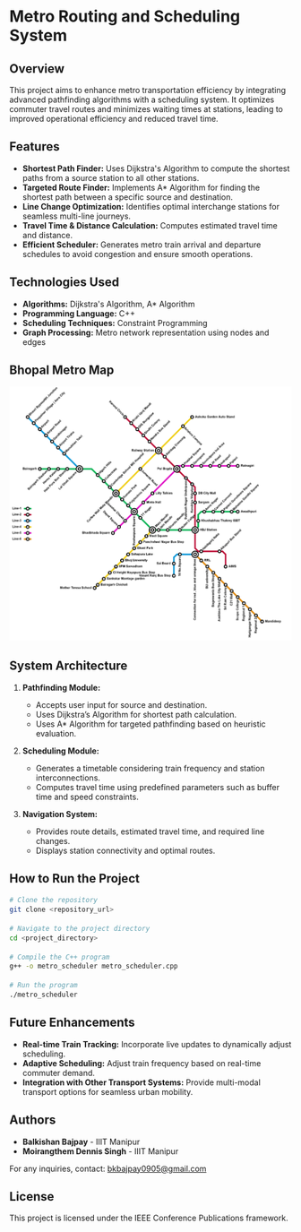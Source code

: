 # Metro Routing and Scheduling System

## Overview
This project aims to enhance metro transportation efficiency by integrating advanced pathfinding algorithms with a scheduling system. It optimizes commuter travel routes and minimizes waiting times at stations, leading to improved operational efficiency and reduced travel time.

## Features
- **Shortest Path Finder:** Uses Dijkstra's Algorithm to compute the shortest paths from a source station to all other stations.
- **Targeted Route Finder:** Implements A* Algorithm for finding the shortest path between a specific source and destination.
- **Line Change Optimization:** Identifies optimal interchange stations for seamless multi-line journeys.
- **Travel Time & Distance Calculation:** Computes estimated travel time and distance.
- **Efficient Scheduler:** Generates metro train arrival and departure schedules to avoid congestion and ensure smooth operations.

## Technologies Used
- **Algorithms:** Dijkstra's Algorithm, A* Algorithm
- **Programming Language:** C++
- **Scheduling Techniques:** Constraint Programming
- **Graph Processing:** Metro network representation using nodes and edges

## Bhopal Metro Map

![System Architecture](Images/metromap.png)

## System Architecture

1. **Pathfinding Module:**
   - Accepts user input for source and destination.
   - Uses Dijkstra’s Algorithm for shortest path calculation.
   - Uses A* Algorithm for targeted pathfinding based on heuristic evaluation.
   
2. **Scheduling Module:**
   - Generates a timetable considering train frequency and station interconnections.
   - Computes travel time using predefined parameters such as buffer time and speed constraints.
   
3. **Navigation System:**
   - Provides route details, estimated travel time, and required line changes.
   - Displays station connectivity and optimal routes.

## How to Run the Project
```bash
# Clone the repository
git clone <repository_url>

# Navigate to the project directory
cd <project_directory>

# Compile the C++ program
g++ -o metro_scheduler metro_scheduler.cpp

# Run the program
./metro_scheduler
```

## Future Enhancements
- **Real-time Train Tracking:** Incorporate live updates to dynamically adjust scheduling.
- **Adaptive Scheduling:** Adjust train frequency based on real-time commuter demand.
- **Integration with Other Transport Systems:** Provide multi-modal transport options for seamless urban mobility.

## Authors
- **Balkishan Bajpay** - IIIT Manipur
- **Moirangthem Dennis Singh** - IIIT Manipur

For any inquiries, contact: [bkbajpay0905@gmail.com](mailto:bkbajpay0905@gmail.com)

## License
This project is licensed under the IEEE Conference Publications framework.

